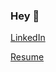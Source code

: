 ### Hey 👋

[LinkedIn](https://www.linkedin.com/in/bigolu/)

[Resume](https://docs.google.com/viewerng/viewer?url=https://github.com/bigolu/jobs/raw/master/resume.pdf)

<!--
**bigolu/bigolu** is a ✨ _special_ ✨ repository because its `README.md` (this file) appears on your GitHub profile.

Here are some ideas to get you started:

- 🔭 I’m currently working on ...
- 🌱 I’m currently learning ...
- 👯 I’m looking to collaborate on ...
- 🤔 I’m looking for help with ...
- 💬 Ask me about ...
- 📫 How to reach me: ...
- 😄 Pronouns: ...
- ⚡ Fun fact: ...
-->
